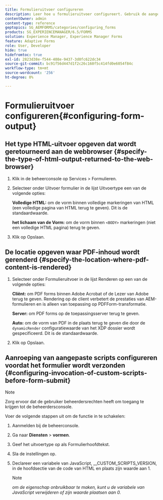 ```yaml
---
title: Formulieruitvoer configureren
description: Leer hoe u formulieruitvoer configureert. Gebruik de aangepaste scripts voordat u het formulier verzendt om de formulieruitvoer te configureren en de functie in te schakelen.
contentOwner: admin
content-type: reference
geptopics: SG_AEMFORMS/categories/configuring_forms
products: SG_EXPERIENCEMANAGER/6.5/FORMS
solution: Experience Manager, Experience Manager Forms
feature: Adaptive Forms
role: User, Developer
hide: true
hidefromtoc: true
exl-id: 2823d38e-f544-408e-9437-3d0fc622dc34
source-git-commit: bc91f56d447d1f2c26c160f5c414fd0e6054f84c
workflow-type: tm+mt
source-wordcount: '256'
ht-degree: 0%

---
```


# Formulieruitvoer configureren{#configuring-form-output}

## Het type HTML-uitvoer opgeven dat wordt geretourneerd aan de webbrowser {#specify-the-type-of-html-output-returned-to-the-web-browser}

1. Klik in de beheerconsole op Services > Formulieren.
1. Selecteer onder Uitvoer formulier in de lijst Uitvoertype een van de volgende opties:

   **Volledige HTML:** om de vorm binnen volledige markeringen van HTML (een volledige pagina van HTML terug te geven). Dit is de standaardwaarde.

   **het lichaam van de Vorm:** om de vorm binnen `<BODY>` markeringen (niet een volledige HTML pagina) terug te geven.

1. Klik op Opslaan.

## De locatie opgeven waar PDF-inhoud wordt gerenderd {#specify-the-location-where-pdf-content-is-rendered}

1. Selecteer onder Formulieruitvoer in de lijst Renderen op een van de volgende opties:

   **Cliënt:** om PDF forms binnen Adobe Acrobat of de Lezer van Adobe terug te geven. Rendering op de client verbetert de prestaties van AEM-formulieren en is alleen van toepassing op PDFForm-transformatie.

   **Server:** om PDF forms op de toepassingsserver terug te geven.

   **Auto:** om de vorm van PDF in de plaats terug te geven die door de `dynamicRender` configuratiewaarde van het XDP dossier wordt gespecificeerd. Dit is de standaardwaarde.

1. Klik op Opslaan.

## Aanroeping van aangepaste scripts configureren voordat het formulier wordt verzonden {#configuring-invocation-of-custom-scripts-before-form-submit}

>[!NOTE]
> 
> Zorg ervoor dat de gebruiker beheerdersrechten heeft om toegang te krijgen tot de beheerdersconsole.

Voer de volgende stappen uit om de functie in te schakelen:

1. Aanmelden bij de beheerconsole.
1. Ga naar **Diensten** > **vormen**.
1. Geef het uitvoertype op als Formulierhoofdtekst.
1. Sla de instellingen op.
1. Declareer een variabele van JavaScript, __CUSTOM_SCRIPTS_VERSION, in de hoofdsectie van de code van HTML en plaats zijn waarde aan 1.

   >[!NOTE]
   >
   >*om de eigenschap onbruikbaar te maken, kunt u de variabele van JavaScript verwijderen of zijn waarde plaatsen aan 0.*
